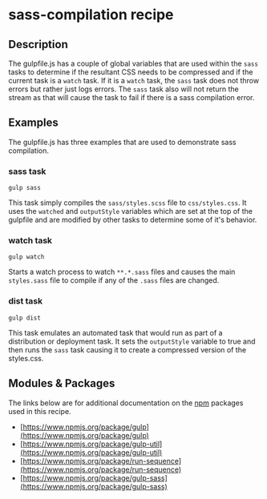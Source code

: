 # sass-compilation recipe

## Description

The gulpfile.js has a couple of global variables that are used within the `sass` tasks to determine if the resultant CSS needs to be compressed and if the current task is a `watch` task. If it is a `watch` task, the `sass` task does not throw errors but rather just logs errors. The `sass` task also will not return the stream as that will cause the task to fail if there is a sass compilation error. 

## Examples

The gulpfile.js has three examples that are used to demonstrate sass compilation.

### sass task

`gulp sass`

This task simply compiles the `sass/styles.scss` file to `css/styles.css`. It uses the `watched` and `outputStyle` variables which are set at the top of the gulpfile and are modified by other tasks to determine some of it's behavior.

### watch task

`gulp watch`

Starts a watch process to watch `**.*.sass` files and causes the main `styles.sass` file to compile if any of the `.sass` files are changed.

### dist task

`gulp dist`

This task emulates an automated task that would run as part of a distribution or deployment task. It sets the `outputStyle` variable to true and then runs the `sass` task causing it to create a compressed version of the styles.css.

## Modules & Packages

The links below are for additional documentation on the [npm](https://www.npmjs.org/) packages used in this recipe.

* [https://www.npmjs.org/package/gulp](https://www.npmjs.org/package/gulp)
* [https://www.npmjs.org/package/gulp-util](https://www.npmjs.org/package/gulp-util)
* [https://www.npmjs.org/package/run-sequence](https://www.npmjs.org/package/run-sequence)
* [https://www.npmjs.org/package/gulp-sass](https://www.npmjs.org/package/gulp-sass)

